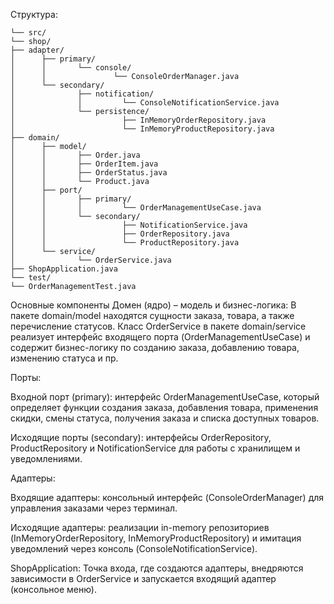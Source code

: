 Структура:
```text
└── src/
└── shop/
├── adapter/
│      ├── primary/
│      │       └── console/
│      │               └── ConsoleOrderManager.java
│      └── secondary/
│              ├── notification/
│              │         └── ConsoleNotificationService.java
│              └── persistence/
│                        ├── InMemoryOrderRepository.java
│                        └── InMemoryProductRepository.java
├── domain/
│      ├── model/
│      │       ├── Order.java
│      │       ├── OrderItem.java
│      │       ├── OrderStatus.java
│      │       └── Product.java
│      ├── port/
│      │       ├── primary/
│      │       │         └── OrderManagementUseCase.java
│      │       └── secondary/
│      │                 ├── NotificationService.java
│      │                 ├── OrderRepository.java
│      │                 └── ProductRepository.java
│      └── service/
│              └── OrderService.java
├── ShopApplication.java
└── test/
└── OrderManagementTest.java
```


Основные компоненты
Домен (ядро) – модель и бизнес-логика:
В пакете domain/model находятся сущности заказа, товара, а также перечисление статусов. Класс OrderService в пакете domain/service реализует интерфейс входящего порта (OrderManagementUseCase) и содержит бизнес-логику по созданию заказа, добавлению товара, изменению статуса и пр.

Порты:

Входной порт (primary): интерфейс OrderManagementUseCase, который определяет функции создания заказа, добавления товара, применения скидки, смены статуса, получения заказа и списка доступных товаров.

Исходящие порты (secondary): интерфейсы OrderRepository, ProductRepository и NotificationService для работы с хранилищем и уведомлениями.

Адаптеры:

Входящие адаптеры: консольный интерфейс (ConsoleOrderManager) для управления заказами через терминал.

Исходящие адаптеры: реализации in-memory репозиториев (InMemoryOrderRepository, InMemoryProductRepository) и имитация уведомлений через консоль (ConsoleNotificationService).

ShopApplication:
Точка входа, где создаются адаптеры, внедряются зависимости в OrderService и запускается входящий адаптер (консольное меню).